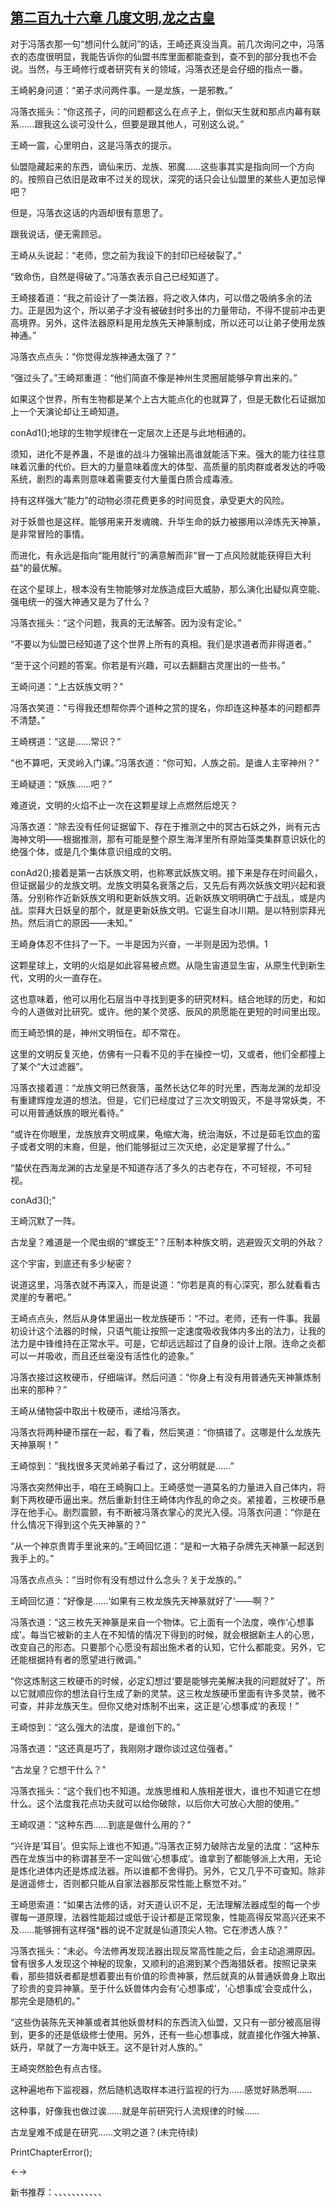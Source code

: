 ## [第二百九十六章 几度文明,龙之古皇](https://www.xxbiquge.com/11_11207/8977280.html)


  对于冯落衣那一句“想问什么就问”的话，王崎还真没当真。前几次询问之中，冯落衣的态度很明显，我能告诉你的仙盟书库里面都能查到，查不到的部分我也不会说。当然，与王崎修行或者研究有关的领域，冯落衣还是会仔细的指点一番。

  王崎躬身问道：“弟子求问两件事。一是龙族，一是邪教。”

  冯落衣摇头：“你这孩子，问的问题都这么在点子上，倒似天生就和那点内幕有联系……跟我这么谈可没什么，但要是跟其他人，可别这么说。”

  王崎一震，心里明白，这是冯落衣的提示。

  仙盟隐藏起来的东西，谪仙来历、龙族、邪魔……这些事其实是指向同一个方向的。按照自己依旧是政审不过关的现状，深究的话只会让仙盟里的某些人更加忌惮吧？

  但是，冯落衣这话的内涵却很有意思了。

  跟我说话，便无需顾忌。

  王崎从头说起：“老师，您之前为我设下的封印已经破裂了。”

  “致命伤，自然是得破了。”冯落衣表示自己已经知道了。

  王崎接着道：“我之前设计了一类法器，将之收入体内，可以借之吸纳多余的法力。正是因为这个，所以弟子才没有被破封时多出的力量带动，不得不提前冲击更高境界。另外，这件法器原料是用龙族先天神篆制成，所以还可以让弟子使用龙族神通。”

  冯落衣点点头：“你觉得龙族神通太强了？”

  “强过头了。”王崎郑重道：“他们简直不像是神州生灵圈层能够孕育出来的。”

  如果这个世界，所有生物都是某个上古大能点化的也就算了，但是无数化石证据加上一个天演论却让王崎知道。

  conAd1();地球的生物学规律在一定层次上还是与此地相通的。

  须知，进化不是养蛊，不是谁的战斗力强输出高谁就能活下来。强大的能力往往意味着沉重的代价。巨大的力量意味着庞大的体型、高质量的肌肉群或者发达的呼吸系统，剧烈的毒素则意味着需要支付大量蛋白质合成毒液。

  持有这样强大“能力”的动物必须花费更多的时间觅食，承受更大的风险。

  对于妖兽也是这样。能够用来开发魂魄、升华生命的妖力被挪用以淬炼先天神篆，是非常冒险的事情。

  而进化，有永远是指向“能用就行”的满意解而非“冒一丁点风险就能获得巨大利益”的最优解。

  在这个星球上，根本没有生物能够对龙族造成巨大威胁，那么演化出疑似真空能、强电统一的强大神通又是为了什么？

  冯落衣摇头：“这个问题，我真的无法解答。因为没有定论。”

  “不要以为仙盟已经知道了这个世界上所有的真相。我们是求道者而非得道者。”

  “至于这个问题的答案。你若是有兴趣，可以去翻翻古灵崖出的一些书。”

  王崎问道：“上古妖族文明？”

  冯落衣笑道：“亏得我还想帮你弄个道种之赏的提名，你却连这种基本的问题都弄不清楚。”

  王崎楞道：“这是……常识？”

  “也不算吧，天灵岭入门课。”冯落衣道：“你可知，人族之前。是谁人主宰神州？”

  王崎疑道：“妖族……吧？”

  难道说，文明的火焰不止一次在这颗星球上点燃然后熄灭？

  冯落衣道：“除去没有任何证据留下、存在于推测之中的冥古石妖之外，尚有元古海神文明——根据推测，那有可能是整个原生海洋里所有原始藻类集群意识妖化的绝强个体，或是几个集体意识组成的文明。

  conAd2();接着是第一古妖族文明，也称寒武妖族文明。接下来是存在时间最久，但证据最少的龙族文明。龙族文明莫名衰落之后，又先后有两次妖族文明兴起和衰落。分别称作近新妖族文明和更新妖族文明。近新妖族文明明确亡于战乱，或是内战。崇拜大日妖皇的那个，就是更新妖族文明。它诞生自冰川期。是以特别崇拜光热。然后消亡的原因——未知。”

  王崎身体忍不住抖了一下。一半是因为兴奋，一半则是因为恐惧。1

  这颗星球上，文明的火焰是如此容易被点燃。从隐生宙道显生宙，从原生代到新生代，文明的火一直存在。

  这也意味着，他可以用化石层当中寻找到更多的研究材料。结合地球的历史，和如今的人道做对比研究。或许。他的某个灵感、辰风的夙愿能在更短的时间里出现。

  而王崎恐惧的是，神州文明恒在。却不常在。

  这里的文明反复灭绝，仿佛有一只看不见的手在操控一切，又或者，他们全都撞上了某个“大过滤器”。

  冯落衣接着道：“龙族文明已然衰落，虽然长达亿年的时光里，西海龙渊的龙却没有重建辉煌龙道的想法。但是，它们已经度过了三次文明毁灭，不是寻常妖类，不可以用普通妖族的眼光看待。”

  “或许在你眼里，龙族放弃文明成果，龟缩大海，统治海妖，不过是茹毛饮血的蛮子或者文明的末裔，但是，他们能够挺过三次灭绝，必定是掌握了什么。”

  “蛰伏在西海龙渊的古龙皇是不知道存活了多久的古老存在，不可轻视，不可轻视。

  conAd3();”

  王崎沉默了一阵。

  古龙皇？难道是一个爬虫纲的“螺旋王”？压制本种族文明，逃避毁灭文明的外敌？

  这个宇宙，到底还有多少秘密？

  说道这里，冯落衣就不再深入，而是说道：“你若是真的有心深究，那么就看看古灵崖的专著吧。”

  王崎点点头，然后从身体里逼出一枚龙族硬币：“不过。老师，还有一件事。我最初设计这个法器的时候，只语气能让按照一定速度吸收我体内多出的法力，让我的法力是中锋维持在正常水平。可是，它却远远超过了自身的设计上限。连命之炎都可以一并吸收，而且还丝毫没有活性化的迹象。”

  冯落衣接过这枚硬币，仔细端详。然后问道：“你身上有没有用普通先天神篆炼制出来的那种？”

  王崎从储物袋中取出十枚硬币，递给冯落衣。

  冯落衣将两种硬币摆在一起，看了看，然后笑道：“你搞错了。这哪是什么龙族先天神篆啊！”

  王崎惊到：“我找很多天灵岭弟子看过了，这分明就是……”

  冯落衣突然伸出手，咱在王崎胸口上。王崎感觉一道莫名的力量进入自己体内，将剩下两枚硬币逼出来。然后重新封住王崎体内作乱的命之炎。紧接着，三枚硬币悬浮在他手心。剧烈震颤，有不断被冯落衣掌心的灵光入侵。冯落衣问道：“你是在什么情况下得到这个先天神篆的？”

  “从一个神京贵胄手里讹来的。”王崎回忆道：“是和一大箱子杂牌先天神篆一起送到我手上的。”

  冯落衣点点头：“当时你有没有想过什么念头？关于龙族的。”

  王崎回忆道：“好像是……‘如果有三枚龙族先天神篆就好了’——啊？”

  冯落衣道：“这三枚先天神篆是来自一个物体。它上面有一个法度，唤作‘心想事成’。每当它被新的主人在不知情的情况下得到的时候，就会根据新主人的心思，改变自己的形态。只要那个心愿没有超出施术者的认知，它什么都能变。另外，它还能根据持有者的愿望进行微调。”

  “你这炼制这三枚硬币的时候，必定幻想过‘要是能够完美解决我的问题就好了’。所以它就顺应你的想法自行生成了新的灵禁。这三枚龙族硬币里面有许多灵禁，微不可查，并非龙族天生。但你又绝对炼制不出来，这正是‘心想事成’的表现！”

  王崎惊到：“这么强大的法度，是谁创下的。”

  冯落衣道：“这还真是巧了，我刚刚才跟你谈过这位强者。”

  “古龙皇？它想干什么？”

  冯落衣摇头：“这个我们也不知道。龙族思维和人族相差很大，谁也不知道它在想什么。这个法度我花点功夫就可以给你破除，以后你大可放心大胆的使用。”

  王崎叹道：“这种东西……到底是做什么用的？”

  “兴许是‘耳目’。但实际上谁也不知道。”冯落衣正努力破除古龙皇的法度：“这种东西在龙族当中的称谓甚至不一定叫做‘心想事成’。谁拿到了都能够派上大用，无论是炼化进体内还是炼成法器。所以谁都不舍得扔。另外，它又几乎不可查知。除非是逍遥修士，否则都只能从自家法器那反常性能上察觉不对。”

  王崎思索道：“如果古法修的话，对天道认识不足，无法理解法器成型的每一个步骤每一道原理，法器性能超过或低于设计都是正常现象，性能高得反常高兴还来不及……能够拥有这样强*器的说不定就是仙道顶尖人物。它在渗透人族？”

  冯落衣摇头：“未必。今法修再发现法器出现反常高性能之后，会主动追溯原因。曾有很多人发现这个神秘的现象，又顺利的追溯到某个西海猎妖者。按照记录来看，那些猎妖者都是想着要出有价值的珍贵神篆，然后就真的从普通妖兽身上取出了珍贵的变异神篆。至于什么妖兽体内会有‘心想事成’，‘心想事成’会变成什么，那完全是随机的。”

  “这些伪装陈先天神篆或者其他妖兽材料的东西流入仙盟，又只有一部分被高层得到，更多的还是低级修士使用。另外，还有一些心想事成，就直接化作强大神篆、妖丹，早就了一方海中妖王。这不是针对人族的。”

  王崎突然脸色有点古怪。

  这种遍地布下监视器，然后随机选取样本进行监视的行为……感觉好熟悉啊……

  这种事，好像我也做过诶……就是年前研究行人流规律的时候……

  古龙皇难不成是在研究……文明之道？(未完待续)

  PrintChapterError();

  ←→

  新书推荐：、、、、、、、、、、、

  
